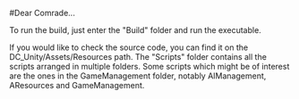 #Dear Comrade...

To run the build, just enter the "Build" folder and run the executable.

If you would like to check the source code, you can find it on the DC_Unity/Assets/Resources path. The "Scripts" folder contains all the scripts arranged in multiple folders.
Some scripts which might be of interest are the ones in the GameManagement folder, notably AIManagement, AResources and GameManagement.